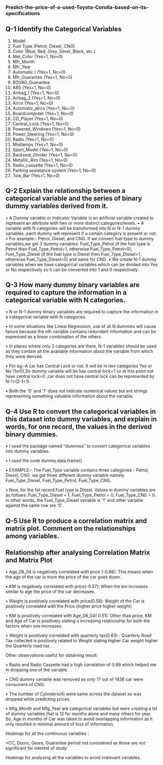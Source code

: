 ### Predict-the-price-of-a-used-Toyota-Corolla-based-on-its-specifications

## Q-1 Identify the Categorical Variables
1. Model
2. Fuel Type (Petrol, Diesel, CNG)
3. Color (Blue, Red, Grey, Silver, Black, etc.)
4. Met_Color (Yes=1, No=0)
5. Mfr_Month
6. Mfr_Year
7. Automatic ( (Yes=1, No=0)
8. Mfr_Guarantee (Yes=1, No=0)
9. BOVAG_Guarantee
10. ABS (Yes=1, No=0)
11. Airbag_1 (Yes=1, No=0)
12. Airbag_2 (Yes=1, No=0)
13. Airco (Yes=1, No=0)
14. Automatic_airco (Yes=1, No=0)
15. Boardcomputer (Yes=1, No=0)
16. CD_Player (Yes=1, No=0)
17. Central_Lock (Yes=1, No=0)
18. Powered_Windows (Yes=1, No=0)
19. Power_Steering (Yes=1, No=0)
20. Radio (Yes=1, No=0)
21. Mistlamps (Yes=1, No=0)
22. Sport_Model (Yes=1, No=0)
23. Backseat_Divider (Yes=1, No=0)
24. Metallic_Rim (Yes=1, No=0)
25. Radio_cassette (Yes=1, No=0)
26. Parking assistance system (Yes=1, No=0)
27. Tow_Bar (Yes=1, No=0)


 ## Q-2 Explain the relationship between a categorical variable and the series of binary dummy variables derived from it.
• A Dummy variable or Indicator Variable is an artificial variable created to represent an attribute with two or more distinct categories/levels.
• A variable with N categories will be transformed into N or N-1 dummy variables ,each dummy will represent if a certain category is present or not.
• For example:- Petrol, Diesel, and CNG. If we convert fuel type to dummy variables,we get 3
dummy variables: Fuel_Type_Petrol (if the fuel type is Petrol then Fuel_Type_Petrol=1, otherwise Fuel_Type_Petrol=0), Fuel_Type_Diesel (if the fuel type is Diesel then Fuel_Type_Diesel=1, otherwise Fuel_Type_Diesel=0) and same for CNG.
• We create N-1 dummy variables when we have categorical variables which can be divided into Yes or No respectively so it can be converted into 1 and 0 respectively.


## Q-3 How many dummy binary variables are required to capture the information in a categorical variable with N categories.
• N or N-1 dummy binary variables are required to capture the information in a categorical variable with N categories.

• In some situations like Linear Regression, use of all N dummies will cause failure because the nth variable contains redundant information and can be expressed as a linear combination of the others.

• In places where only 2 categories are there, N-1 variables should be used as they contain all the available information about the variable from which they were derived.

• For eg:-A car has Central Lock or not. It will be in two categories Yes or No (1or0),So dummy variable will be has central lock=1 so at this point not have central lock=0 ,car does not have central lock can be represented by N-1=(2-1=1).

• Both the '0' and '1' does not indicate numerical values but are strings representing something valuable information about the variable.


## Q-4 Use R to convert the categorical variables in this dataset into dummy variables, and explain in words, for one record, the values in the derived binary dummies.
• I used the package named "dummies" to convert categorical variables into dummy variables.

• I used the code dummy.data.frame()

• EXAMPLE:- The Fuel_Type variable contains three categories - Petrol, Diesel, CNG. we get three different dummy variable namely Fuel_Type_Diesel, Fuel_Type_Petrol, Fuel_Type_CNG.

• Now, for the 1st record Fuel type is Diesel. Values in dummy variables are as follows: Fuel_Type_Diesel = 1, Fuel_Type_Petrol = 0, Fuel_Type_CNG = 0. In other words, the Fuel_Type_Diesel variable is '1' and other variable against the same row are '0'.


## Q-5 Use R to produce a correlation matrix and matrix plot. Comment on the relationships among variables.

## Relationship after analysing Correlation Matrix and Matrix Plot
 
• Age_08_04 is negatively correlated with price (-0.88): This means when the age of the car is more the price of the car goes down.

• KM is negatively correlated with price(-0.57): When the km increases similar to age the price of the car decreases.

• Weight is positively correlated with price(0.58): Weight of the Car is positively correlated with the Price (higher price higher weight)

• KM is positively correlated with Age_08_04( 0.51): Other than price, KM and Age of Car is positively stating a increasing relationship for both the factors when one increases.

• Weight is positively correlated with quarterly tax(0.63) : Quarterly Road Tax collected is positively related to Weight stating higher Car weight higher the Quarterly road tax.

Other observations useful for obtaining result:

• Radio and Radio Cassette had a high correlation of 0.99 which helped me in dropping one of the variable.

• CNG dummy variable was removed as only 17 out of 1436 car were consumers of CNG.

• The number of Cylinders(4) were same across the dataset so was dropped while predicting prices.

• Mfg_Month and Mfg_Year are categorical variables but were creating a lot of dummy variables that is 12 for months alone and many others for year. So, Age in months of Car was taken to avoid overlapping information as it only resulted in minimal amount of loss of information.

Heatmap for all the continuous variables :

*CC, Doors, Gears, Guarantee period not considered as those are not significant for interest of study

Heatmap for analysing all the variables to avoid irrelevant variables.




